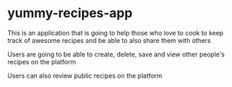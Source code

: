 # yummy-recipes-app

This is an application that is going to help those who love to cook to keep track of awesome 
recipes and be able to also share them with others

Users are going to be able to create, delete, save and view other people's recipes on the platform

Users can also review public recipes on the platform
